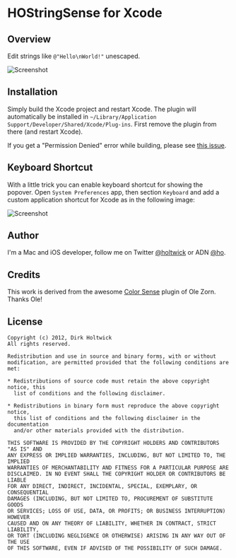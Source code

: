 # HOStringSense for Xcode

## Overview

Edit strings like `@"Hello\nWorld!"` unescaped.

![Screenshot](https://github.com/holtwick/HOStringSense-for-Xcode/raw/master/Xcode.png "Example")

## Installation

Simply build the Xcode project and restart Xcode. The plugin will automatically be installed in `~/Library/Application Support/Developer/Shared/Xcode/Plug-ins`. First remove the plugin from there (and restart Xcode).

If you get a "Permission Denied" error while building, please see [this issue](https://github.com/omz/ColorSense-for-Xcode/issues/1).

## Keyboard Shortcut

With a little trick you can enable keyboard shortcut for showing the popover. Open `System Preferences` app, then section `Keyboard` and add a custom application shortcut for Xcode as in the following image:

![Screenshot](https://github.com/holtwick/HOStringSense-for-Xcode/raw/master/Shortcut.png "Keyboard Shortcur")

## Author

I'm a Mac and iOS developer, follow me on Twitter [@holtwick](https://twitter.com/holtwick) or ADN [@ho](https://alpha.app.net/ho).

## Credits

This work is derived from the awesome [Color Sense](https://github.com/omz/ColorSense-for-Xcode) plugin of Ole Zorn. Thanks Ole!

## License

    Copyright (c) 2012, Dirk Holtwick
    All rights reserved.

    Redistribution and use in source and binary forms, with or without
    modification, are permitted provided that the following conditions are met:

    * Redistributions of source code must retain the above copyright notice, this
      list of conditions and the following disclaimer.

    * Redistributions in binary form must reproduce the above copyright notice,
      this list of conditions and the following disclaimer in the documentation
      and/or other materials provided with the distribution.

    THIS SOFTWARE IS PROVIDED BY THE COPYRIGHT HOLDERS AND CONTRIBUTORS "AS IS" AND
    ANY EXPRESS OR IMPLIED WARRANTIES, INCLUDING, BUT NOT LIMITED TO, THE IMPLIED
    WARRANTIES OF MERCHANTABILITY AND FITNESS FOR A PARTICULAR PURPOSE ARE
    DISCLAIMED. IN NO EVENT SHALL THE COPYRIGHT HOLDER OR CONTRIBUTORS BE LIABLE
    FOR ANY DIRECT, INDIRECT, INCIDENTAL, SPECIAL, EXEMPLARY, OR CONSEQUENTIAL
    DAMAGES (INCLUDING, BUT NOT LIMITED TO, PROCUREMENT OF SUBSTITUTE GOODS
    OR SERVICES; LOSS OF USE, DATA, OR PROFITS; OR BUSINESS INTERRUPTION) HOWEVER
    CAUSED AND ON ANY THEORY OF LIABILITY, WHETHER IN CONTRACT, STRICT LIABILITY,
    OR TORT (INCLUDING NEGLIGENCE OR OTHERWISE) ARISING IN ANY WAY OUT OF THE USE
    OF THIS SOFTWARE, EVEN IF ADVISED OF THE POSSIBILITY OF SUCH DAMAGE.
